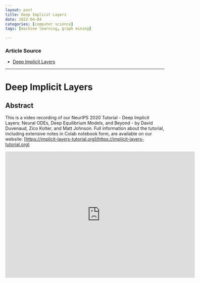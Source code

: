 ```yaml
---
layout: post
title: Deep Implicit Layers
date: 2022-04-04
categories: [computer science]
tags: [machine learning, graph mining]

---
```


### Article Source

* [Deep Implicit Layers](https://www.youtube.com/watch?v=MX1RJELWONc)


---

# Deep Implicit Layers

## Abstract

This is a video recording of our NeurIPS 2020 Tutorial - Deep Implicit Layers: Neural ODEs, Deep Equilibrium Models, and Beyond - by David Duvenaud, Zico Kolter, and Matt Johnson.  Full information about the tutorial, including extensive notes in Colab notebook form, are available on our website: [https://implicit-layers-tutorial.org](https://implicit-layers-tutorial.org)


<iframe width="600" height="400" src="https://www.youtube.com/embed/MX1RJELWONc" title="YouTube video player" frameborder="0" allow="accelerometer; autoplay; clipboard-write; encrypted-media; gyroscope; picture-in-picture" allowfullscreen></iframe>
